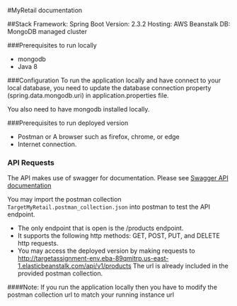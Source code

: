 #MyRetail documentation

##Stack
Framework: Spring Boot Version: 2.3.2
Hosting: AWS Beanstalk
DB: MongoDB managed cluster

###Prerequisites to run locally
* mongodb
* Java 8

###Configuration
To run the application locally and have connect to your local
database, you need to update the database connection property (spring.data.mongodb.uri)
in application.properties file. 

You also need to have mongodb installed locally. 

###Prerequisites to run deployed version
* Postman or A browser such as firefox, chrome, or edge
* Internet connection. 


### API Requests
The API makes use of swagger for documentation. 
Please see <a href="http://targetassignment-env.eba-89qmitrp.us-east-1.elasticbeanstalk.com/swagger-ui.html"> Swagger API documentation</a>

You may import the postman collection `TargetMyRetail.postman_collection.json`
into postman to test the API endpoint. 
* The only endpoint that is open is the /products endpoint. 
* It supports the following http methods: GET, POST, PUT, and DELETE
http requests. 
* You may access the deployed version by making requests to http://targetassignment-env.eba-89qmitrp.us-east-1.elasticbeanstalk.com/api/v1/products
The url is already included in the provided postman collection.


####Note: 
If you run the application locally then you have to modify the postman collection url to match your running instance url






